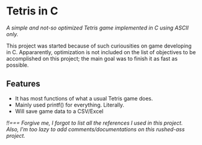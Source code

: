 # Tetris in C

_A simple and not-so optimized Tetris game implemented in C using ASCII only._

This project was started because of such curiousities on game developing in C. Appararently, optimization is not included on the list of objectives to be accomplished on this project; the main goal was to finish it as fast as possible.

## Features

- It has most functions of what a usual Tetris game does.
- Mainly used printf() for everything. Literally.
- Will save game data to a CSV/Excel


_!!=== Forgive me, I forgot to list all the references I used in this project. Also, I'm too lazy to add comments/documentations on this rushed-ass project._